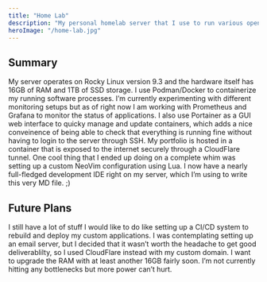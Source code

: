 ```yaml
---
title: "Home Lab"
description: "My personal homelab server that I use to run various open source projects and to host my portfolio."
heroImage: "/home-lab.jpg"
---
```


## Summary

My server operates on Rocky Linux version 9.3 and the hardware itself has 16GB of RAM and 1TB of SSD storage. I use Podman/Docker to containerize my running software processes. I’m currently experimenting with different monitoring setups but as of right now I am working with Prometheus and Grafana to monitor the status of applications. I also use Portainer as a GUI web interface to quicky manage and update containers, which adds a nice conveinence of being able to check that everything is running fine without having to login to the server through SSH. My portfolio is hosted in a container that is exposed to the internet securely through a CloudFlare tunnel. One cool thing that I ended up doing on a complete whim was setting up a custom NeoVim configuration using Lua. I now have a nearly full-fledged development IDE right on my server, which I’m using to write this very MD file. ;)

## Future Plans

I still have a lot of stuff I would like to do like setting up a CI/CD system to rebuild and deploy my custom applications. I was contemplating setting up an email server, but I decided that it wasn’t worth the headache to get good deliverablilty, so I used CloudFlare instead with my custom domain. I want to upgrade the RAM with at least another 16GB fairly soon. I’m not currently hitting any bottlenecks but more power can’t hurt.
